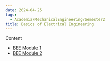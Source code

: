 ```yaml
---
date: 2024-04-25
tags:
  - Academia/MechanicalEngineering/Semester2
title: Basics of Electrical Engineering
---
```

Content
- [BEE Module 1](10-19%20Academia/10%20Mechanical%20Engineering/10.02%20Semester%202/BEE%20Module%201.md)
- [BEE Module 2](10-19%20Academia/10%20Mechanical%20Engineering/10.02%20Semester%202/BEE%20Module%202.md)